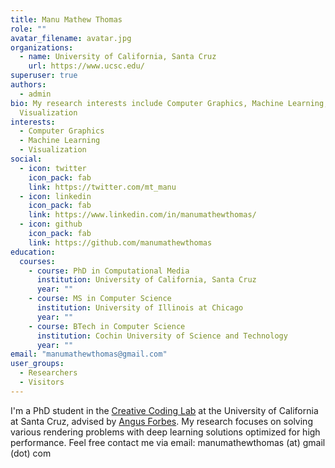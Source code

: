 ```yaml
---
title: Manu Mathew Thomas
role: ""
avatar_filename: avatar.jpg
organizations:
  - name: University of California, Santa Cruz
    url: https://www.ucsc.edu/
superuser: true
authors:
  - admin
bio: My research interests include Computer Graphics, Machine Learning,
  Visualization
interests:
  - Computer Graphics
  - Machine Learning
  - Visualization
social:
  - icon: twitter
    icon_pack: fab
    link: https://twitter.com/mt_manu
  - icon: linkedin
    icon_pack: fab
    link: https://www.linkedin.com/in/manumathewthomas/
  - icon: github
    icon_pack: fab
    link: https://github.com/manumathewthomas
education:
  courses:
    - course: PhD in Computational Media
      institution: University of California, Santa Cruz
      year: ""
    - course: MS in Computer Science
      institution: University of Illinois at Chicago
      year: ""
    - course: BTech in Computer Science
      institution: Cochin University of Science and Technology
      year: ""
email: "manumathewthomas@gmail.com"
user_groups:
  - Researchers
  - Visitors
---
```

I'm a PhD student in the [Creative Coding Lab](https://creativecoding.soe.ucsc.edu/) at the University of California at Santa Cruz, advised by [Angus Forbes](angusforbes.com).  My research focuses on solving various rendering problems with deep learning solutions optimized for high performance. Feel free contact me via email: manumathewthomas (at) gmail (dot) com